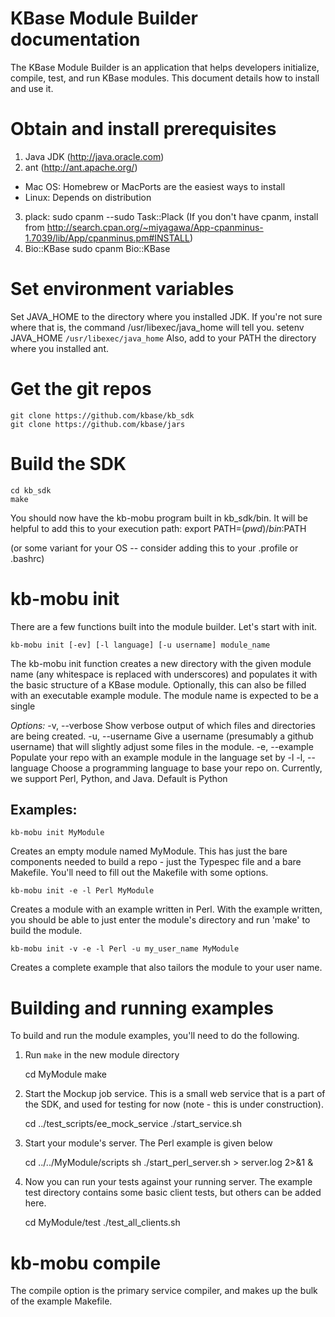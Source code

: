 # KBase Module Builder documentation

The KBase Module Builder is an application that helps developers initialize, compile, test, and run KBase modules. This document details how to install and use it.

# Obtain and install prerequisites

1. Java JDK (http://java.oracle.com)
2. ant (http://ant.apache.org/)
  - Mac OS: Homebrew or MacPorts are the easiest ways to install
  - Linux: Depends on distribution
3. plack:
   sudo cpanm --sudo Task::Plack
   (If you don't have cpanm, install from http://search.cpan.org/~miyagawa/App-cpanminus-1.7039/lib/App/cpanminus.pm#INSTALL)
4. Bio::KBase
   sudo cpanm Bio::KBase

# Set environment variables

Set JAVA_HOME to the directory where you installed JDK. If you're not sure where that is, the command /usr/libexec/java_home will tell you.
    setenv JAVA_HOME `/usr/libexec/java_home`
Also, add to your PATH the directory where you installed ant.

# Get the git repos

    git clone https://github.com/kbase/kb_sdk
    git clone https://github.com/kbase/jars

# Build the SDK

    cd kb_sdk
    make

You should now have the kb-mobu program built in kb_sdk/bin. It will be helpful to add this to your execution path:
    export PATH=$(pwd)/bin:$PATH

(or some variant for your OS -- consider adding this to your .profile or .bashrc)

# kb-mobu init

There are a few functions built into the module builder. Let's start with init.

    kb-mobu init [-ev] [-l language] [-u username] module_name

The kb-mobu init function creates a new directory with the given module name (any whitespace is replaced with underscores) and populates it with the basic structure of a KBase module. Optionally, this can also be filled with an executable example module. The module name is expected to be a single 

_Options:_
-v, --verbose    Show verbose output of which files and directories are being created.
-u, --username   Give a username (presumably a github username) that will slightly adjust some files in the module.
-e, --example    Populate your repo with an example module in the language set by -l
-l, --language   Choose a programming language to base your repo on. Currently, we support Perl, Python, and Java. Default is Python

## Examples:

    kb-mobu init MyModule

Creates an empty module named MyModule. This has just the bare components needed to build a repo - just the Typespec file and a bare Makefile. You'll need to fill out the Makefile with some options.

    kb-mobu init -e -l Perl MyModule

Creates a module with an example written in Perl. With the example written, you should be able to just enter the module's directory and run 'make' to build the module.

    kb-mobu init -v -e -l Perl -u my_user_name MyModule

Creates a complete example that also tailors the module to your user name.

# Building and running examples

To build and run the module examples, you'll need to do the following.

1. Run `make` in the new module directory

    cd MyModule
    make

2. Start the Mockup job service. This is a small web service that is a part of the SDK, and used for testing for now (note - this is under construction).

    cd ../test_scripts/ee_mock_service
    ./start_service.sh

3. Start your module's server. The Perl example is given below

    cd ../../MyModule/scripts
    sh ./start_perl_server.sh > server.log 2>&1 &

4. Now you can run your tests against your running server. The example test directory contains some basic client tests, but others can be added here.

    cd MyModule/test
    ./test_all_clients.sh

# kb-mobu compile

The compile option is the primary service compiler, and makes up the bulk of the example Makefile.

